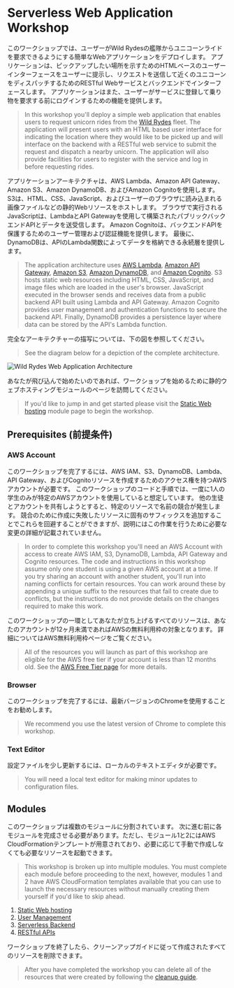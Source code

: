 # Serverless Web Application Workshop

このワークショップでは、ユーザーがWild Rydesの艦隊からユニコーンライドを要求できるようにする簡単なWebアプリケーションをデプロイします。 アプリケーションは、ピックアップしたい場所を示すためのHTMLベースのユーザーインターフェースをユーザーに提示し、リクエストを送信して近くのユニコーンをディスパッチするためのRESTful Webサービスとバックエンドでインターフェースします。 アプリケーションはまた、ユーザーがサービスに登録して乗り物を要求する前にログインするための機能を提供します。

> In this workshop you'll deploy a simple web application that enables users to request unicorn rides from the [Wild Rydes](http://www.wildrydes.com/) fleet. The application will present users with an HTML based user interface for indicating the location where they would like to be picked up and will interface on the backend with a RESTful web service to submit the request and dispatch a nearby unicorn. The application will also provide facilities for users to register with the service and log in before requesting rides.

アプリケーションアーキテクチャは、AWS Lambda、Amazon API Gateway、Amazon S3、Amazon DynamoDB、およびAmazon Cognitoを使用します。 S3は、HTML、CSS、JavaScript、およびユーザーのブラウザに読み込まれる画像ファイルなどの静的Webリソースをホストします。 ブラウザで実行されるJavaScriptは、LambdaとAPI Gatewayを使用して構築されたパブリックバックエンドAPIとデータを送受信します。 Amazon Cognitoは、バックエンドAPIを保護するためのユーザー管理および認証機能を提供します。 最後に、DynamoDBは、APIのLambda関数によってデータを格納できる永続層を提供します。

> The application architecture uses [AWS Lambda](https://aws.amazon.com/lambda/), [Amazon API Gateway](https://aws.amazon.com/api-gateway/), [Amazon S3](https://aws.amazon.com/s3/), [Amazon DynamoDB](https://aws.amazon.com/dynamodb/), and [Amazon Cognito](https://aws.amazon.com/cognito/). S3 hosts static web resources including HTML, CSS, JavaScript, and image files which are loaded in the user's browser. JavaScript executed in the browser sends and receives data from a public backend API built using Lambda and API Gateway. Amazon Cognito provides user management and authentication functions to secure the backend API. Finally, DynamoDB provides a  persistence layer where data can be stored by the API's Lambda function.

完全なアーキテクチャーの描写については、下の図を参照してください。

> See the diagram below for a depiction of the complete architecture.

![Wild Rydes Web Application Architecture](images/wildrydes-complete-architecture.png)

あなたが飛び込んで始めたいのであれば、ワークショップを始めるために静的ウェブホスティングモジュールのページを訪問してください。

> If you'd like to jump in and get started please visit the [Static Web hosting](1_StaticWebHosting/README_jp.md) module page to begin the workshop.

## Prerequisites (前提条件)

### AWS Account

このワークショップを完了するには、AWS IAM、S3、DynamoDB、Lambda、API Gateway、およびCognitoリソースを作成するためのアクセス権を持つAWSアカウントが必要です。 このワークショップのコードと手順では、一度に1人の学生のみが特定のAWSアカウントを使用していると想定しています。 他の生徒とアカウントを共有しようとすると、特定のリソースで名前の競合が発生します。 競合のために作成に失敗したリソースに固有のサフィックスを追加することでこれらを回避することができますが、説明にはこの作業を行うために必要な変更の詳細が記載されていません。

> In order to complete this workshop you'll need an AWS Account with access to create AWS IAM, S3, DynamoDB, Lambda, API Gateway and Cognito resources. The code and instructions in this workshop assume only one student is using a given AWS account at a time. If you try sharing an account with another student, you'll run into naming conflicts for certain resources. You can work around these by appending a unique suffix to the resources that fail to create due to conflicts, but the instructions do not provide details on the changes required to make this work.

このワークショップの一環としてあなたが立ち上げるすべてのリソースは、あなたのアカウントが12ヶ月未満であればAWSの無料利用枠の対象となります。 詳細についてはAWS無料利用枠ページをご覧ください。

> All of the resources you will launch as part of this workshop are eligible for the AWS free tier if your account is less than 12 months old. See the [AWS Free Tier page](https://aws.amazon.com/free/) for more details.

### Browser

このワークショップを完了するには、最新バージョンのChromeを使用することをお勧めします。

> We recommend you use the latest version of Chrome to complete this workshop.

### Text Editor

設定ファイルを少し更新するには、ローカルのテキストエディタが必要です。

> You will need a local text editor for making minor updates to configuration files.

## Modules

このワークショップは複数のモジュールに分割されています。 次に進む前に各モジュールを完成させる必要があります。ただし、モジュール1と2にはAWS CloudFormationテンプレートが用意されており、必要に応じて手動で作成しなくても必要なリソースを起動できます。

> This workshop is broken up into multiple modules. You must complete each module before proceeding to the next, however, modules 1 and 2 have AWS CloudFormation templates available that you can use to launch the necessary resources without manually creating them yourself if you'd like to skip ahead.

1. [Static Web hosting](1_StaticWebHosting/README_jp.md)
2. [User Management](2_UserManagement/README_jp.md)
3. [Serverless Backend](3_ServerlessBackend/README_jp.md)
4. [RESTful APIs](4_RESTfulAPIs/README_jp.md)

ワークショップを終了したら、クリーンアップガイドに従って作成されたすべてのリソースを削除できます。

> After you have completed the workshop you can delete all of the resources that were created by following the [cleanup guide](9_CleanUp).
